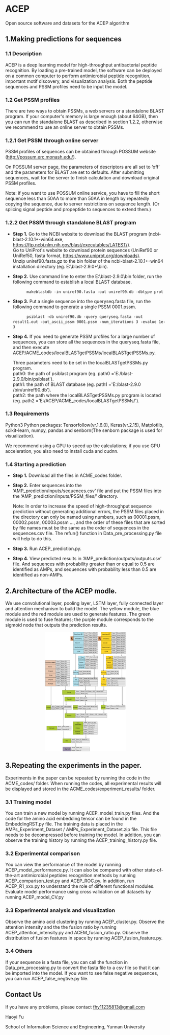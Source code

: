# ACEP
Open source software and datasets for the ACEP algorithm

## 1.Making predictions for sequences

### 1.1 Description

ACEP is a deep learning model for high-throughput antibacterial peptide recognition. By loading a pre-trained model, the software can be deployed on a common computer to perform antimicrobial peptide recognition, important motif discovery, and visualization analysis.
Both the peptide sequences and PSSM profiles need to be input the model.

### 1.2 Get PSSM profiles

There are two ways to obtain PSSMs, a web servers or a standalone BLAST program. If your computer's memory is large enough (about 64GB), then you can run the standalone BLAST as described in section 1.2.2, otherwise we recommend to use an online server to obtain PSSMs.

### 1.2.1 Get PSSM through online server

PSSM profiles of sequences can be obtained through POSSUM website (http://possum.erc.monash.edu/). 

On POSSUM server page, the parameters of descriptors are all set to ‘off’ and the parameters for BLAST are set to defaults. After submitting sequences, wait for the server to finish calculation and download original PSSM profiles. 

Note: if you want to use POSSUM online service, you have to fill the short sequence less than 50AA to more than 50AA in length by repeatedly copying the sequence, due to server restrictions on sequence length. (Or splicing signal peptide and propeptide to sequences to extend them.)

### 1.2.2 Get PSSM through standalone BLAST program

* **Step 1.** Go to the NCBI website to download the BLAST program (ncbi-blast-2.10.1+-win64.exe, https://ftp.ncbi.nlm.nih.gov/blast/executables/LATEST/). <br />
    Go to UniProt's website to download protein sequences (UniRef90 or UniRef50, fasta format, https://www.uniprot.org/downloads).<br />
    Unzip uniref90.fasta.gz to the bin folder of the ncbi-blast-2.10.1+-win64 installation directory (eg. E:\blast-2.9.0+\bin\).

* **Step 2.** Use command line to enter the E:\blast-2.9.0\bin folder, run the following command to establish a local BLAST database.

            makeblastdb -in uniref90.fasta -out uniref90.db -dbtype prot

* **Step 3.** Put a single sequence into the queryseq.fasta file, run the following command to generate a single PSSM 0001.pssm.

            psiblast -db uniref90.db -query queryseq.fasta -out result1.out -out_ascii_pssm 0001.pssm -num_iterations 3 -evalue 1e-3

* **Step 4.** If you need to generate PSSM profiles for a large number of sequences, you can store all the sequences in the queryseq.fasta file, and then execute ACEP/ACME_codes/localBLASTgetPSSMs/localBLASTgetPSSMs.py.

    Three parameters need to be set in the localBLASTgetPSSMs.py program.<br />
    path0: the path of psiblast program (eg. path0 ='E:/blast-2.9.0/bin/psiblast').<br />
    path1: the path of BLAST database (eg. path1 ='E:/blast-2.9.0 /bin/uniref90.db').<br />
    path2: the path where the localBLASTgetPSSMs.py program is located (eg. path2 ='E:/ACEP/ACME_codes/localBLASTgetPSSMs/').


### 1.3 Requirements

Python3
Python packages: Tensorfollow(vr.1.6.0), Keras(vr.2.15), Matplotlib, scikit-learn, numpy, pandas and senborn(The senborn package is used for visualization).

We recommend using a GPU to speed up the calculations; if you use GPU acceleration, you also need to install cuda and cudnn.

### 1.4 Starting a prediction

* **Step 1.** Download all the files in ACME_codes folder. 

* **Step 2.** Enter sequences into the ‘AMP_prediction/inputs/sequences.csv’ file and put the PSSM files into the ‘AMP_prediction/inputs/PSSM_files/’ directory.

   Note: In order to increase the speed of high-throughput sequence prediction without generating additional errors, the PSSM files placed in the directory can only be named using numbers, such as 00001.pssm, 00002.pssm, 00003.pssm ..., and the order of these files that are sorted by file names must be the same as the order of sequences in the sequences.csv file. The refun() function in Data_pre_processing.py file will help to do this.

* **Step 3.** Run ACEP_prediction.py.

* **Step 4.** View predicted results in ‘AMP_prediction/outputs/outputs.csv’ file. And sequences with probability greater than or equal to 0.5 are identified as AMPs, and sequences with probability less than 0.5 are identified as non-AMPs.

## 2.Architecture of the ACEP modle.

We use convolutional layer, pooling layer, LSTM layer, fully connected layer and attention mechanism to build the model.
The yellow module, the blue module and the red module are used to generate features. The green module is used to fuse features; the purple module corresponds to the sigmoid node that outputs the prediction results.

<div align=center><img width="50%" height="50%" alt="Model_Structure" src="https://raw.githubusercontent.com/Fuhaoyi/ACEP/master/model_structure.png"/></div>


## 3.Repeating the experiments in the paper.

Experiments in the paper can be repeated by running the code in the ACME_codes/ folder. When running the codes, all experimental results will be displayed and stored in the ACME_codes/experiment_results/ folder.

### 3.1 Training model

You can train a new model by running ACEP_model_train.py files. And the code for the amino acid embedding tensor can be found in the EmbeddingRST.py file. The training data is placed in the AMPs_Experiment_Dataset / AMPs_Experiment_Dataset.zip file. This file needs to be decompressed before training the model. In addition, you can observe the training history by running the ACEP_training_history.py file.

### 3.2 Experimental comparison

You can view the performance of the model by running ACEP_model_performance.py. It can also be compared with other state-of-the-art antimicrobial peptides recognition methods by running ACEP_comparison_test.py and ACEP_ROC.py. In addition, run ACEP_R1_xxx.py to understand the role of different functional modules. Evaluate model performance using cross validation on all datasets by running ACEP_model_CV.py

### 3.3 Experimental analysis and visualization

Observe the amino acid clustering by running ACEP_cluster.py. Observe the attention intensity and the the fusion ratio by running ACEP_attention_intensity.py and ACEM_fusion_ratio.py. Observe the distribution of fusion features in space by running ACEP_fusion_feature.py.

### 3.4 Others


If your sequence is a fasta file, you can call the function in Data_pre_processing.py to convert the fasta file to a csv file so that it can be imported into the model.
If you want to see false negative sequences, you can run ACEP_false_negtive.py file.

## Contact Us

If you have any problems, please contact fhy11235813@gmail.com

Haoyi Fu

School of Information Science and Engineering, Yunnan University


